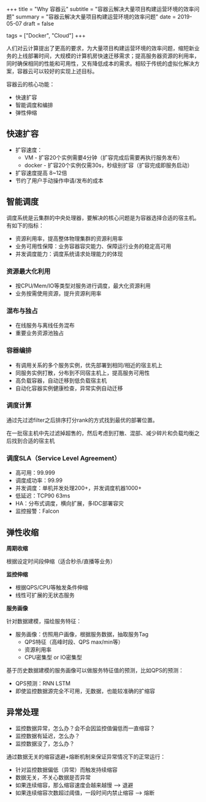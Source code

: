 +++
title = "Why 容器云"
subtitle = "容器云解决大量项目构建运营环境的效率问题"
summary = "容器云解决大量项目构建运营环境的效率问题"
date = 2019-05-07
draft = false

tags = ["Docker", "Cloud"]
+++

人们对云计算提出了更高的要求，为大量项目构建运营环境的效率问题，缩短新业务的上线部署时间，大规模的计算机房快速迁移需求；提高服务器资源的利用率，同时确保相同的性能和可用性，又有降低成本的需求。相较于传统的虚拟化解决方案，容器云可以较好的实现上述目标。

容器云的核心功能：

- 快速扩容
- 智能调度和编排
- 弹性伸缩


## 快速扩容

- 扩容速度：
	- VM - 扩容20个实例需要4分钟（扩容完成后需要再执行服务发布）
	- docker - 扩容20个实例仅需30s，秒级别扩容（扩容完成即服务启动）
- 扩容速度提高 8~12倍
- 节约了用户手动操作申请/发布的成本



## 智能调度

调度系统是云集群的中央处理器，要解决的核心问题是为容器选择合适的宿主机。有如下的指标：

- 资源利用率，提高整体物理集群的资源利用率
- 业务可用性保障：业务容器容灾能力、保障运行业务的稳定高可用
- 并发调度能力：调度系统请求处理能力的体现


### 资源最大化利用

- 按CPU/Mem/IO等类型对服务进行调度，最大化资源利用
- 业务按需使用资源，提升资源利用率

### 混布与独占

- 在线服务与离线任务混布
- 重要业务资源池独占

### 容器编排

- 有调用关系的多个服务实例，优先部署到相同/相近的宿主机上
- 同服务实例打散，分布到不同宿主机上，提高服务可用性
- 高负载容器，自动迁移到低负载宿主机
- 自动化容器实例健康检查，异常实例自动迁移

### 调度计算

通过先过滤filter之后排序打分rank的方式找到最优的部署位置。

在一批宿主机中先过滤掉超售的，然后考虑到打散、混部、减少碎片和负载均衡之后找到合适的宿主机

### 调度SLA（Service Level Agreement）

- 高可用：99.999
- 调度成功率：99.99
- 并发调度：单机并发处理200+，并发调度机器1000+
- 低延迟：TCP90 63ms
- HA：分布式调度，横向扩展，多IDC部署容灾
- 监控报警：Falcon


## 弹性收缩

**周期收缩**

根据设定时间段伸缩（适合秒杀/直播等业务）

**监控伸缩**

- 根据QPS/CPU等触发条件伸缩
- 线性可扩展的无状态服务


**服务画像**

针对数据建模，描绘服务特征：

- 服务画像：仿照用户画像，根据服务数据，抽取服务Tag
	- QPS特征（高峰时段、QPS max/min等）
	- 资源利用率
	- CPU密集型 or IO密集型


基于历史数据建模的服务画像可以做服务特征值的预测，比如QPS的预测：

- QPS预测：RNN LSTM
- 即使监控数据源完全不可用，无数据，也能较准确的扩缩容


## 异常处理

- 监控数据异常，怎么办？会不会因监控值偏低而一直缩容？
- 监控数据有延迟，怎么办？
- 监控数据没了，怎么办？

通过数据无关的缩容退避+熔断机制来保证异常情况下的正常运行：

- 针对监控数据偏低（异常）而触发持续缩容
- 数据无关，不关心数据是否异常
- 如果连续缩容，那么缩容速度会越来越慢 —> 退避
- 如果连续缩容次数超过阈值，一段时间内禁止缩容 —> 熔断
